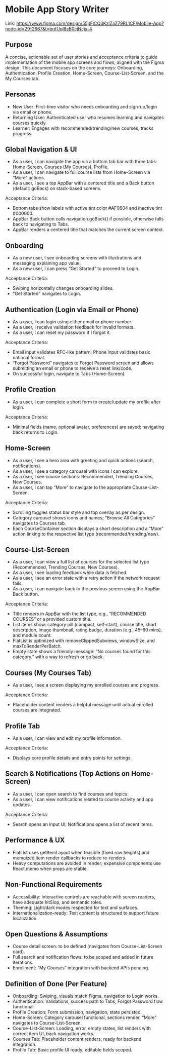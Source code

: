 # Mobile App Story Writer

Link: https://www.figma.com/design/55jtFlCQ3KzlZaZ79RL1CF/Mobile-App?node-id=29-2667&t=bgfUql8sB0cjNcjs-4

## Purpose
A concise, actionable set of user stories and acceptance criteria to guide implementation of the mobile app screens and flows, aligned with the Figma design. This document focuses on the core journeys: Onboarding, Authentication, Profile Creation, Home-Screen, Course-List-Screen, and the My Courses tab.

## Personas
- New User: First-time visitor who needs onboarding and sign-up/login via email or phone.
- Returning User: Authenticated user who resumes learning and navigates courses quickly.
- Learner: Engages with recommended/trending/new courses, tracks progress.

## Global Navigation & UI
- As a user, I can navigate the app via a bottom tab bar with three tabs: Home-Screen, Courses (My Courses), Profile.
- As a user, I can navigate to full course lists from Home-Screen via “More” actions.
- As a user, I see a top AppBar with a centered title and a Back button (default: goBack) on stack-based screens.

Acceptance Criteria:
- Bottom tabs show labels with active tint color #AF0604 and inactive tint #000000.
- AppBar Back button calls navigation.goBack() if possible, otherwise falls back to navigating to Tabs.
- AppBar renders a centered title that matches the current screen context.

## Onboarding
- As a new user, I see onboarding screens with illustrations and messaging explaining app value.
- As a new user, I can press “Get Started” to proceed to Login.

Acceptance Criteria:
- Swiping horizontally changes onboarding slides.
- “Get Started” navigates to Login.

## Authentication (Login via Email or Phone)
- As a user, I can login using either email or phone number.
- As a user, I receive validation feedback for invalid formats.
- As a user, I can reset my password if I forgot it.

Acceptance Criteria:
- Email input validates RFC-like pattern; Phone input validates basic national format.
- “Forgot Password” navigates to Forgot Password screen and allows submitting an email or phone to receive a reset link/code.
- On successful login, navigate to Tabs (Home-Screen).

## Profile Creation
- As a user, I can complete a short form to create/update my profile after login.

Acceptance Criteria:
- Minimal fields (name, optional avatar, preferences) are saved; navigating back returns to Login.

## Home-Screen
- As a user, I see a hero area with greeting and quick actions (search, notifications).
- As a user, I see a category carousel with icons I can explore.
- As a user, I see course sections: Recommended, Trending Courses, New Courses.
- As a user, I can tap “More” to navigate to the appropriate Course-List-Screen.

Acceptance Criteria:
- Scrolling toggles status bar style and top overlay as per design.
- Category carousel shows icons and names; “Browse All Categories” navigates to Courses tab.
- Each CourseContainer section displays a short description and a “More” action linking to the respective list type (recommended/trending/new).

## Course-List-Screen
- As a user, I can view a full list of courses for the selected list type (Recommended, Trending Courses, New Courses).
- As a user, I see loading feedback while data is fetched.
- As a user, I see an error state with a retry action if the network request fails.
- As a user, I can navigate back to the previous screen using the AppBar Back button.

Acceptance Criteria:
- Title renders in AppBar with the list type, e.g., “RECOMMENDED COURSES” or a provided custom title.
- List items show: category pill (compact, self-start), course title, short description, image thumbnail, rating badge, duration (e.g., 45–60 mins), and module count.
- FlatList is optimized with removeClippedSubviews, windowSize, and maxToRenderPerBatch.
- Empty state shows a friendly message: “No courses found for this category.” with a way to refresh or go back.

## Courses (My Courses Tab)
- As a user, I see a screen displaying my enrolled courses and progress.

Acceptance Criteria:
- Placeholder content renders a helpful message until actual enrolled courses are integrated.

## Profile Tab
- As a user, I can view and edit my profile information.

Acceptance Criteria:
- Displays core profile details and entry points for settings.

## Search & Notifications (Top Actions on Home-Screen)
- As a user, I can open search to find courses and topics.
- As a user, I can view notifications related to course activity and app updates.

Acceptance Criteria:
- Search opens an input UI; Notifications opens a list of recent items.

## Performance & UX
- FlatList uses getItemLayout when feasible (fixed row heights) and memoized item render callbacks to reduce re-renders.
- Heavy computations are avoided in render; expensive components use React.memo when props are stable.

## Non-Functional Requirements
- Accessibility: Interactive controls are reachable with screen readers, have adequate hitSlop, and semantic roles.
- Theming: Light/dark modes respected for text and surfaces.
- Internationalization-ready: Text content is structured to support future localization.

## Open Questions & Assumptions
- Course detail screen: to be defined (navigates from Course-List-Screen card).
- Full search and notification flows: to be scoped and added in future iterations.
- Enrollment: “My Courses” integration with backend APIs pending.

## Definition of Done (Per Feature)
- Onboarding: Swiping, visuals match Figma, navigation to Login works.
- Authentication: Validations, success path to Tabs, Forgot Password flow functional.
- Profile Creation: Form submission, navigation, state persisted.
- Home-Screen: Category carousel functional, sections render, “More” navigates to Course-List-Screen.
- Course-List-Screen: Loading, error, empty states, list renders with correct item UI, back navigation works.
- Courses Tab: Placeholder content renders; ready for backend integration.
- Profile Tab: Basic profile UI ready; editable fields scoped.